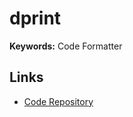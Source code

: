 # dprint

**Keywords:** Code Formatter

## Links

- [Code Repository](https://github.com/dprint/dprint)

<!--
dprint init
-->
